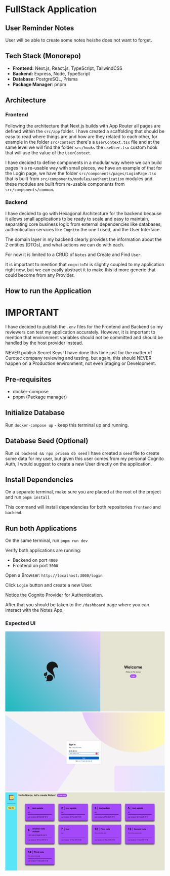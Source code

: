 # FullStack Application

## User Reminder Notes

User will be able to create some notes he/she does not want to forget.

## Tech Stack (Monorepo)

- **Frontend:** Next.js, React.js, TypeScript, TailwindCSS
- **Backend:** Express, Node, TypeScript
- **Database:** PostgreSQL, Prisma
- **Package Manager**: pnpm

## Architecture

### Frontend

Following the architecture that Next.js builds with App Router all pages are defined within the `src/app` folder.
I have created a scaffolding that should be easy to read where things are and how are they related to each other, for example in the folder `src/context` there's a `UserContext.tsx` file and at the same level we will find the folder `src/hooks` the `useUser.tsx` custom hook that will use the value of the `UserContext`.

I have decided to define components in a modular way where we can build pages in a re-usable way with small pieces, we have an example of that for the Login page, we have the folder `src/components/pages/LoginPage.tsx` that is built from `src/components/modules/authentication` modules and these modules are built from re-usable components from `src/components/common`.

### Backend

I have decided to go with Hexagonal Architecture for the backend because it allows small applications to be ready to scale and easy to maintain, separating core business logic from external dependencies like databases, authentication services like `Cognito` the one I used, and the User Interface.

The domain layer in my backend clearly provides the information about the 2 entities (DTOs), and what actions we can do with each.

For now it is limited to a CRUD of `Notes` and Create and Find `User`.

It is important to mention that `cognitoId` is slightly coupled to my application right now, but we can easily abstract it to make this id more generic that could become from any Provider.

## How to run the Application

# IMPORTANT

I have decided to publish the `.env` files for the Frontend and Backend so my reviewers can test my application accurately. However, it is important to mention that environment variables should not be committed and should be handled by the host provider instead.

NEVER publish Secret Keys! I have done this time just for the matter of Curotec company reviewing and testing, but again, this should NEVER happen on a Production environment, not even Staging or Development.

## Pre-requisites

- docker-compose
- pnpm (Package manager)

## Initialize Database

Run `docker-compose up` - keep this terminal up and running.

## Database Seed (Optional)

Run `cd backend && npx prisma db seed`
I have created a `seed` file to create some data for my user, but given this user comes from my personal Cognito Auth, I would suggest to create a new User directly on the application.

## Install Dependencies

On a separate terminal, make sure you are placed at the root of the project and run `pnpm install`

This command will install dependencies for both repositories `frontend` and `backend`.

## Run both Applications

On the same terminal, run `pnpm run dev`

Verify both applications are running:

- Backend on port `4000`
- Frontend on port `3000`

Open a Browser: `http://localhost:3000/login`

Click `Login` button and create a new User.

Notice the Cognito Provider for Authentication.

After that you should be taken to the `/dashboard` page where you can interact with the Notes App.

### Expected UI

<img src="https://github.com/mesparza942/nextjs-fullstack/blob/main/assets/app-login-page.png"/>

<img src="https://github.com/mesparza942/nextjs-fullstack/blob/main/assets/cognito-login.png"/>

<img src="https://github.com/mesparza942/nextjs-fullstack/blob/main/assets/app-dashboard-page.png"/>
